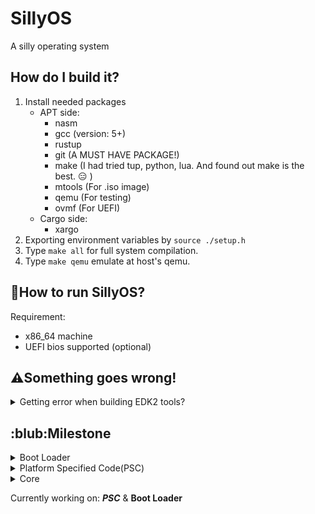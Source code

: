 # SillyOS
A silly operating system

## How do I build it?
1. Install needed packages
    * APT side:
        * nasm
        * gcc (version: 5+)
        * rustup
        * git (A MUST HAVE PACKAGE!)
        * make (I had tried tup, python, lua. And found out make is the best. :expressionless: )
        * mtools (For .iso image)
        * qemu (For testing)
        * ovmf (For UEFI)
    * Cargo side:
        * xargo
2. Exporting environment variables by ```source ./setup.h```
3. Type ``` make all ``` for full system compilation. 
4. Type ``` make qemu ``` emulate at host's qemu.


## :running:How to run SillyOS?
Requirement:
* x86_64 machine
* UEFI bios supported (optional)



## :warning:Something goes wrong!
<details>
<summary>Getting error when building EDK2 tools?</summary>
<p>If you received errors like: 

```bash
In file included from ../Include/Common/UefiBaseTypes.h:19:0,
                 from GenSec.c:20:
    /*
        A lot of details here... Gonna skip it anyway.
        The following error told us why its failed.
        |   |   |   |   |   |   |   |   |
        v   v   v   v   v   v   v   v   v
    */
cc1: all warnings being treated as errors
../Makefiles/footer.makefile:27: recipe for target 'GenSec.o' failed
make[2]: *** [GenSec.o] Error 1
```

* Go patch your edk2 Makefile with:
```bash
$ patch  /<path of your edk2 dir>/BaseTools/Source/C/Makefiles/headers.makefile\
./Stuff/edk2_fix.patch
```
</p>
</details>

## :blub:Milestone
<!--Boot loader-->
<details>
<summary>Boot Loader</summary>
<p>
    -   [x] Get the boot loader prints something<br>
    -   [x] Change video mode<br>
    -   [x] Get memory map<br>
    -   [x] Loading Kernel to RAM<br>
    -   [ ] Fetch ACPI tables
    -   [ ] Pass control to Kernel with packed info.<br>
    -   [ ] Loading and install mods<br>
</p>
</details>
<!--PSC contents-->
<details>
<summary>Platform Specified Code(PSC)</summary>
<p>
    -   [ ] 
</p>
</details>
<!--Core-->
<details>
<summary>Core</summary>
<p>
    -   [ ]
</p>
</details>

Currently working on: ___PSC___ & __Boot Loader__